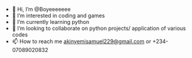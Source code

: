 - 👋 Hi, I’m @Boyeeeeeee
- 👀 I’m interested in coding and games
- 🌱 I’m currently learning python
- 💞️ I’m looking to collaborate on python projects/ application of various codes
- 📫 How to reach me akinyemisamuel229@gmail.com or +234-07089020832

<!---
Boyeeeeeee/Boyeeeeeee is a ✨ special ✨ repository because its `README.md` (this file) appears on your GitHub profile.
You can click the Preview link to take a look at your changes.
--->
